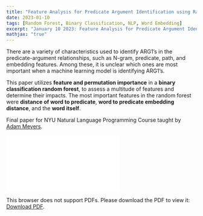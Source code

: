 ```yaml
---
title: "Feature Analysis for Predicate Argument Identification using Random Forests"
date: 2023-01-10
tags: [Random Forest, Binary Classification, NLP, Word Embedding]
excerpt: "January 10 2023: Feature Analysis for Predicate Argument Identification using Random Forests"
mathjax: "true"
---
```


There are a variety of characteristics used to identify ARG1’s in the predicate-argument relationships, such as N-gram, predicate, path, and embedding features.
Among these, it is unclear which ones are most important when a machine learning model is identifying ARG1’s. 
    
This paper utilizes **feature and permutation importance** in a **binary classification random forest**, to assess a multitude of features and determine their
impacts. The most important features in the random forest were **distance of word to predicate**, **word to predicate embedding distance**, and the **word itself**.


Final paper for NYU Natural Language Programming Course taught by [Adam Meyers](https://nlp.cs.nyu.edu/meyers/).



<object data="/images/nlppaper.pdf" type="application/pdf" width="300%" height="400%">
    <embed src="/images/nlppaper.pdf">
        <p>This browser does not support PDFs. Please download the PDF to view it: <a href="http://yoursite.com/the.pdf">Download PDF</a>.</p>
    </embed>
</object>
